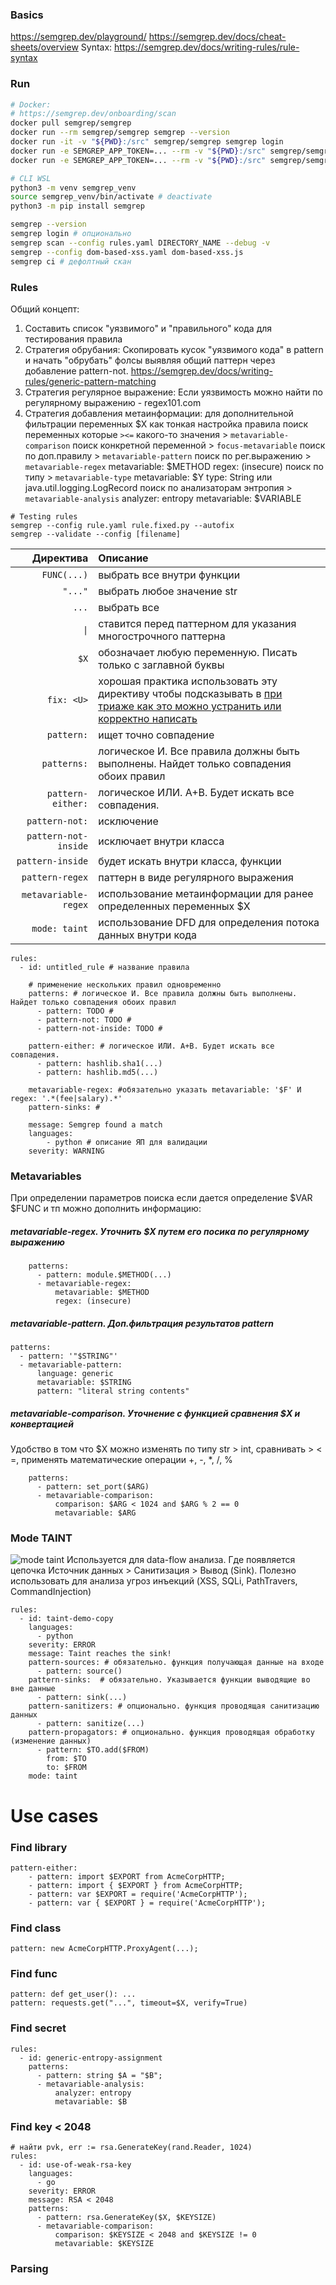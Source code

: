 ### Basics
https://semgrep.dev/playground/
https://semgrep.dev/docs/cheat-sheets/overview
Syntax: https://semgrep.dev/docs/writing-rules/rule-syntax

### Run 
```bash
# Docker:
# https://semgrep.dev/onboarding/scan
docker pull semgrep/semgrep
docker run --rm semgrep/semgrep semgrep --version
docker run -it -v "${PWD}:/src" semgrep/semgrep semgrep login
docker run -e SEMGREP_APP_TOKEN=... --rm -v "${PWD}:/src" semgrep/semgrep semgrep ci
docker run -e SEMGREP_APP_TOKEN=... --rm -v "${PWD}:/src" semgrep/semgrep semgrep ci --output scan_results.txt --text

# CLI WSL
python3 -m venv semgrep_venv
source semgrep_venv/bin/activate # deactivate
python3 -m pip install semgrep

semgrep --version
semgrep login # опционально
semgrep scan --config rules.yaml DIRECTORY_NAME --debug -v
semgrep --config dom-based-xss.yaml dom-based-xss.js
semgrep ci # дефолтный скан
```

### Rules
Общий концепт:
1. Составить список "уязвимого" и "правильного" кода для тестирования правила
2. Стратегия обрубания: Скопировать кусок "уязвимого кода" в pattern и начать "обрубать" фолсы выявляя общий паттерн через добавление pattern-not. https://semgrep.dev/docs/writing-rules/generic-pattern-matching
3. Стратегия регулярное выражение: Если уязвимость можно найти по регулярному выражению - regex101.com
4. Стратегия добавления метаинформации: для дополнительной фильтрации переменных $X как тонкая настройка правила
  поиск переменных которые `><=` какого-то значения > `metavariable-comparison`
  поиск конкретной переменной > `focus-metavariable`
  поиск по доп.правилу > `metavariable-pattern`
  поиск по рег.выражению > `metavariable-regex` metavariable: $METHOD regex: (insecure)
  поиск по типу > `metavariable-type` metavariable: $Y type: String или java.util.logging.LogRecord
  поиск по анализаторам энтропия > `metavariable-analysis` analyzer: entropy metavariable: $VARIABLE
 
```
# Testing rules
semgrep --config rule.yaml rule.fixed.py --autofix
semgrep --validate --config [filename]
```

|Директива  |Описание|
|----------:|:-------|
|`FUNC(...)`| выбрать все внутри функции|
|`"..."`    |выбрать любое значение str |
|`...`      |выбрать все|
|`\|`| ставится перед паттерном для указания многострочного паттерна|
|`$X`       |обозначает любую переменную. Писать только с заглавной буквы|
|`fix: <U>` |хорошая практика использовать эту директиву чтобы подсказывать в <U> при триаже как это можно устранить или корректно написать|
|`pattern:` |ищет точно совпадение|
|`patterns:`|логическое И. Все правила должны быть выполнены. Найдет только совпадения обоих правил|
|`pattern-either:`|логическое ИЛИ. A+B. Будет искать все совпадения.|
|`pattern-not:`|исключение|
|`pattern-not-inside`|исключает внутри класса|
|`pattern-inside`|будет искать внутри класса, функции|
|`pattern-regex`|паттерн в виде регулярного выражения|
|`metavariable-regex`|использование метаинформации для ранее определенных переменных $X|
|`mode: taint`|использование DFD для определения потока данных внутри кода|

```
rules:
  - id: untitled_rule # название правила
    
    # применение нескольких правил одновременно 
    patterns: # логическое И. Все правила должны быть выполнены. Найдет только совпадения обоих правил
      - pattern: TODO # 
      - pattern-not: TODO # 
      - pattern-not-inside: TODO # 

    pattern-either: # логическое ИЛИ. A+B. Будет искать все совпадения.
      - pattern: hashlib.sha1(...)
      - pattern: hashlib.md5(...)

    metavariable-regex: #обязательно указать metavariable: '$F' И regex: '.*(fee|salary).*'
    pattern-sinks: #
  
    message: Semgrep found a match
    languages: 
        - python # описание ЯП для валидации
    severity: WARNING
```
### Metavariables
При определении параметров поиска если дается определение $VAR $FUNC и тп можно дополнить информацию:

##### metavariable-regex. Уточнить $X путем его посика по регулярному выражению
```
    patterns:
      - pattern: module.$METHOD(...)
      - metavariable-regex:
          metavariable: $METHOD
          regex: (insecure)
```

##### metavariable-pattern. Доп.фильтрация результатов pattern
    patterns:
      - pattern: '"$STRING"'
      - metavariable-pattern:
          language: generic
          metavariable: $STRING
          pattern: "literal string contents"

##### metavariable-comparison. Уточнение с функцией сравнения $X и конвертацией
Удобство в том что $X можно изменять по типу str > int, сравнивать > < =, применять математические операции +, -, *, /,  %
```
    patterns:
      - pattern: set_port($ARG)
      - metavariable-comparison:
          comparison: $ARG < 1024 and $ARG % 2 == 0
          metavariable: $ARG
```

### Mode TAINT
![mode taint](../Media/image.png)
Используется для data-flow анализа. Где появляется цепочка Источник данных > Санитизация > Вывод (Sink).
Полезно использовать для анализа угроз инъекций (XSS, SQLi, PathTravers, CommandInjection)
```
rules:
  - id: taint-demo-copy
    languages:
      - python
    severity: ERROR
    message: Taint reaches the sink!
    pattern-sources: # обязательно. функция получающая данные на входе
      - pattern: source()
    pattern-sinks:  # обязательно. Указывается функции выводящие во вне данные
      - pattern: sink(...)
    pattern-sanitizers: # опционально. функция проводящая санитизацию данных
      - pattern: sanitize(...)
    pattern-propagators: # опционально. функция проводящая обработку (изменение данных)
      - pattern: $TO.add($FROM)
        from: $TO
        to: $FROM
    mode: taint
```

# Use cases

### Find library
```
pattern-either:
    - pattern: import $EXPORT from AcmeCorpHTTP;
    - pattern: import { $EXPORT } from AcmeCorpHTTP;
    - pattern: var $EXPORT = require('AcmeCorpHTTP');
    - pattern: var { $EXPORT } = require('AcmeCorpHTTP');
```

### Find class
```
pattern: new AcmeCorpHTTP.ProxyAgent(...);
```

### Find func
``` 
pattern: def get_user(): ...
pattern: requests.get("...", timeout=$X, verify=True)
```

### Find secret
```
rules:
  - id: generic-entropy-assignment
    patterns:
      - pattern: string $A = "$B";
      - metavariable-analysis:
          analyzer: entropy
          metavariable: $B
```

### Find key < 2048
```
# найти pvk, err := rsa.GenerateKey(rand.Reader, 1024)
rules:
  - id: use-of-weak-rsa-key
    languages:
      - go
    severity: ERROR
    message: RSA < 2048
    patterns:
      - pattern: rsa.GenerateKey($X, $KEYSIZE)
      - metavariable-comparison:
          comparison: $KEYSIZE < 2048 and $KEYSIZE != 0
          metavariable: $KEYSIZE
```

### Parsing
